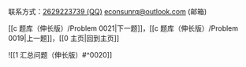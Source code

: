 联系方式：<a href="https://qm.qq.com/q/iA1sKuakak">2629223739 (QQ)</a> <a href="mailto:econsunrq@outlook.com">econsunrq@outlook.com (邮箱)</a>

[[c 题库（伸长版）/Problem 0021|下一题]]，[[c 题库（伸长版）/Problem 0019|上一题]]，[[0 主页|回到主页]]

![[1 汇总问题（伸长版）#^0020]]
